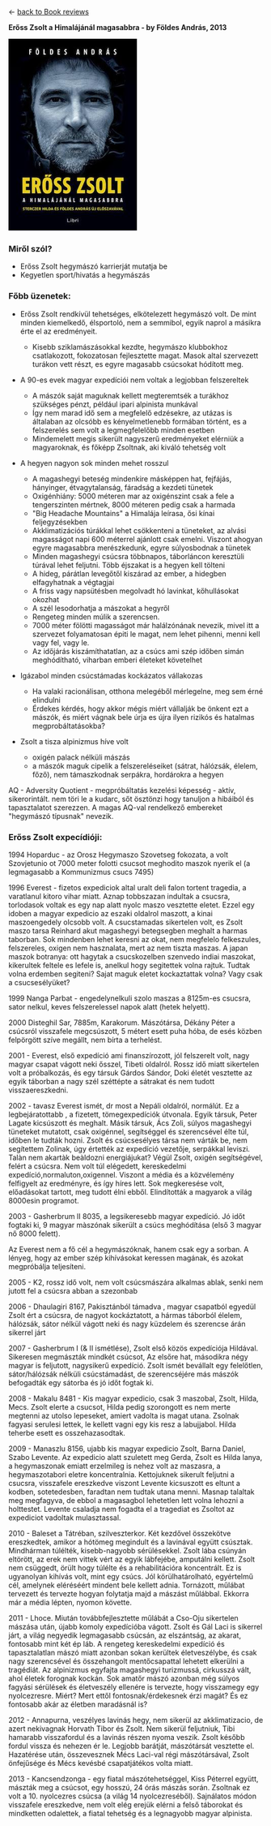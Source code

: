 &leftarrow; [back to Book reviews](index.md)

**Erőss Zsolt a Himalájánál magasabbra - by Földes András, 2013**

![alt text](eross_zsolt.jpg "Cover")

### Miről szól?
* Erőss Zsolt hegymászó karrierját mutatja be
* Kegyetlen sport/hivatás a hegymászás


### Főbb üzenetek:
* Erőss Zsolt rendkívül tehetséges, elkötelezett hegymászó volt. De mint minden kiemelkedő, élsportoló, nem a semmibol, egyik naprol a másikra érte el az eredményeit. 
  * Kisebb sziklamászásokkal kezdte, hegymászo klubbokhoz csatlakozott, fokozatosan fejlesztette magat. Masok altal szervezett turákon vett részt, es egyre magasabb csúcsokat hódított meg.
* A 90-es evek magyar expedíciói nem voltak a legjobban felszereltek
  * A mászók saját maguknak kellett megteremtsék a turákhoz szükséges pénzt, például ipari alpinista munkával
  * Így nem marad idő sem a megfelelő edzésekre, az utázas is általaban az olcsóbb es kényelmetlenebb formában történt, es a felszerelés sem volt a legmegfelelőbb minden esetben
  * Mindemelett megis sikerült nagyszerű eredményeket elérniük a magyaroknak, és főképp Zsoltnak, aki kiváló tehetség volt
* A hegyen nagyon sok minden mehet rosszul
  * A magashegyi beteség mindenkire másképpen hat, fejfájás, hányinger, étvagytalanság, fáradság a kezdeti tünetek
  * Oxigénhiány: 5000 méteren mar az oxigénszint csak a fele a tengerszinten mértnek, 8000 méteren pedig csak a harmada
  * "Big Headache Mountains" a Himalája leírasa, ősi kínai feljegyzésekben
  * Akklimatizációs túrákkal lehet csökkenteni a tüneteket, az alvási magasságot napi 600 méterrel ajánlott csak emelni. Viszont ahogyan egyre magasabbra merészkedunk, egyre súlyosbodnak a tünetek
  * Minden magashegyi csúcsra többnapos, táborláncon keresztüli túrával lehet feljutni. Több éjszakat is a hegyen kell tölteni
  * A hideg, párátlan levegőtől kiszárad az ember, a hidegben elfagyhatnak a végtagjai
  * A friss vagy napsütésben megolvadt hó lavinkat, kőhullásokat okozhat
  * A szél lesodorhatja a mászokat a hegyről
  * Rengeteg minden múlik a szerencsen.
  * 7000 méter fölötti magasságot már halálzónának nevezik, mivel itt a szervezet folyamatosan épiti le magat, nem lehet pihenni, menni kell vagy fel, vagy le.
  * Az időjárás kiszámíthatatlan, az a csúcs ami szép időben simán meghódítható, viharban emberi életeket követelhet

* Igázabol minden csúcstámadas kockázatos vállakozas
  * Ha valaki racionálisan, otthona melegéből mérlegelne, meg sem érné elindulni
  * Érdekes kérdés, hogy akkor mégis miért vállalják be önkent ezt a mászók, és miért vágnak bele úrja es újra ilyen rizikós és hatalmas megprobáltatásokba?

* Zsolt a tisza alpinizmus híve volt
  * oxigén palack nélküli mászás
  * a mászók maguk cipelik a felszereléseiket (sátrat, hálózsák, élelem, főző), nem támaszkodnak serpákra, hordárokra a hegyen

AQ - Adversity Quotient - megpróbáltatás kezelési képesség - aktív, sikerorintált. nem töri le a kudarc, sőt ösztönzi hogy tanuljon a hibáiból és tapasztalatot szerezzen. A magas AQ-val rendelkező embereket "hegymászó típusnak" nevezik.


### Erőss Zsolt expecídióji:

1994 Hoparduc - az Orosz Hegymaszo Szovetseg fokozata, a volt Szovjetunio ot 7000 meter folotti csucsot meghodito maszok nyerik el (a legmagasabb a Kommunizmus csucs 7495)

1996 Everest - fizetos expediciok altal uralt deli falon tortent tragedia, a varatlanul kitoro vihar miatt. Aznap tobbszazan indultak a csucsra, torlodasok voltak es egy nap alatt nyolc maszo vesztette eletet. Ezzel egy idoben a magyar expedicio az eszaki oldalrol maszott, a kinai maszoengedely olcsobb volt. A csucstamadas sikertelen volt, es Zsolt maszo tarsa Reinhard akut magashegyi betegsegben meghalt a harmas taborban. Sok mindenben lehet keresni az okat, nem megfelelo felkeszules, felszereles, oxigen nem hasznalata, mert az nem tiszta maszas. A japan maszok botranya: ott hagytak a csucskozelben szenvedo indiai maszokat, kikerultek feltele es lefele is, anelkul hogy segitettek volna rajtuk. Tudtak volna erdemben segiteni? Sajat maguk eletet kockaztattak volna? Vagy csak a csucsesélyüket?

1999 Nanga Parbat - engedelynelkuli szolo maszas a 8125m-es csucsra, sator nelkul, keves felszerelessel napok alatt (hetek helyett).

2000 Disteghil Sar, 7885m, Karakorum. Mászótársa, Dékány Péter a csúcsról visszafele megcsúszott, 5 métert esett puha hóba, de esés közben felpörgött szíve megállt, nem bírta a terhelést.

2001 - Everest, első expedíció ami finanszírozott, jól felszerelt volt, nagy magyar csapat vágott neki ősszel, Tibeti oldalról. Rossz idő miatt sikertelen volt a próbalkozás, és egy társuk Gárdos Sándor, Doki életét vesztette az egyik táborban a nagy szél széttépte a sátrakat és nem tudott visszaereszkedni.

2002 - tavasz Everest ismét, dr most a Nepáli oldalról, normálút. Ez a legbejáratottabb , a fizetett, tömegexpedíciók útvonala. Egyik társuk, Peter Lagate kicsúszott és meghalt. Másik társuk, Ács Zoli, súlyos magashegyi tüneteket mutatott, csak oxigénnel, segítséggel és szerencsével élte túl, időben le tudták hozni. Zsolt és csúcsesélyes társa nem várták be, nem segítettem Zolinak, úgy értették az expedíció vezetője, serpákkal leviszi. Talàn nem akartàk beàldozni energiájukat? Végül Zsolt, oxigén segítségével, felért a csúcsra. Nem volt túl elégedett, kereskedelmi expedíció,normaluton,oxigennel. Viszont a média és a közvélemény felfigyelt az eredményre, és így híres lett. Sok megkeresése volt, előadásokat tartott, meg tudott élni ebből. Elindították a magyarok a világ 8000esin programot.

2003 - Gasherbrum II 8035, a legsikeresebb magyar expedíció. Jó időt fogtaki ki, 9 magyar màszónak sikerült a csúcs meghódítása (első 3 magyar nő 8000 felett).

Az Everest nem a fő cél a hegymászóknak, hanem csak egy a sorban. A lényeg, hogy az ember szép kihívásokat keressen magának, és azokat megpróbálja teljesíteni.

2005 - K2, rossz idő volt, nem volt csúcsmászára alkalmas ablak, senki nem jutott fel a csúcsra abban a szezonbab

2006 - Dhaulagiri 8167, Pakisztánból támadva , magyar csapatból egyedül Zsolt ért a csúcsra, de nagyot kockáztatott, a hármas táborból élelem, hálózsák, sátor nélkül vágott neki és nagy küzdelem és szerencse árán sikerrel járt

2007 - Gasherbrum I (& II ismétlése), Zsolt első közös expedíciója Hildával. Sikeresen megmászták mindkét csúcsot, Az elsőre hat, másodikra négy magyar is feljutott, nagysikerű expedíció. Zsolt ismét bevállalt egy felelőtlen, sátor/hálózsák nélküli csúcstámadást, de szerencséjére más mászók befogadták egy sátorba és jó időt fogtak ki.

2008 - Makalu 8481 - Kis magyar expedicio, csak 3 maszobal, Zsolt, Hilda, Mecs. Zsolt elerte a csucsot, Hilda pedig szorongott es nem merte megtenni az utolso lepeseket, amiert vadolta is magat utana. Zsolnak fagyasi serulesi lettek, le kellett vagni egy kis resz a labujjabol. Hilda teherbe esett es osszehazasodtak.

2009 - Manaszlu 8156, ujabb kis magyar expedicio Zsolt, Barna Daniel, Szabo Levente. Az expedicio alatt szuletett meg Gerda, Zsolt es Hilda lanya, a hegymaszonak emiatt erzelmileg is nehez volt az maszasra, a hegymaszotabori eletre koncentralnia. Kettojuknek sikerult feljutni a csucsra, visszafele ereszkedve viszont Levente kicsuszott es eltunt a kodben, sotetedesben, faradtan nem tudtak utana menni. Masnap talaltak meg megfagyva, de ebbol a magasagbol lehetetlen lett volna lehozni a holttestet. Levente csaladja nem fogadta el a tragediat es Zsoltot az expediciot vadoltak mulasztassal.

2010 - Baleset a Tátréban, szilveszterkor. Két kezdővel összekötve ereszkedtek, amikor a hótömeg megindult és a lavinával együtt csúsztak. Mindhárman túlélték, kisebb-nagyobb sérülésekkel. Zsolt lába csúnyán eltörött, az erek nem vittek vért az egyik lábfejébe, amputálni kellett. Zsolt nem csüggedt, örült hogy túlélte és a rehabilitációra koncentrált. Ez is ugyanolyan kihívás volt, mint egy csúcs. Jól körülhatárolható, egyértelmű cél, amelynek eléréséért mindent bele kellett adnia. Tornázott, műlábat tervezett és tervezte hogyan folytatja majd a mászást műlábbal. Ekkorra már a média lépten, nyomon követte.

2011 - Lhoce. Miután továbbfejlesztette műlábát a Cso-Oju sikertelen mászása után, újabb komoly expedícióba vágott. Zsolt és Gál Laci is sikerrel járt, a világ negyedik legmagasabb csúcsán, az elszántság, az akarat, fontosabb mint két ép láb. A rengeteg kereskedelmi expedíció és tapasztalatlan mászó miatt azonban sokan kerültek életveszélybe, és csak nagy szerencsével és összehangolt mentőcsapattal lehetett elkerülni a tragédiát. Az alpinizmus egyfajta magashegyi turizmussá, cirkusszá vált, ahol életek forognak kockán. Sok amatőr mászó azonban még súlyos fagyási sérülések és életveszély ellenére is tervezte, hogy visszamegy egy nyolcezresre. Miért? Mert ettől fontosnak/érdekesnek érzi magát? És ez fontosabb akár az életben maradásnál is?

2012 - Annapurna, veszélyes lavinás hegy, nem sikerül az akklimatizacio, de azert nekivagnak Horvath Tibor és Zsolt. Nem sikerül feljutniuk, Tibi hamarabb visszafordul és a lavinás részen nyoma veszik. Zsolt később fordul vissza és nehezen ér le. Legjobb barátját, mászótársát vesztette el. Hazatérése után, összevesznek Mécs Laci-val régi mászótársával, Zsolt önfejűsége és Mécs kevésbé csapatjátékos volta miatt.

2013 - Kancsendzonga - egy fiatal mászótehetséggel, Kiss Péterrel együtt, mászták meg a csúcsot, egy hosszú, 24 órás mászás során. Zsoltnak ez volt a 10. nyolcezres csúcsa (a világ 14 nyolcezreséből). Sajnálatos módon visszafele ereszkedve, nem volt elég erejük elérni a felső táborokat és mindketten odalettek, a fiatal tehetség és a legnagyobb magyar alpinista.




